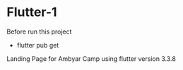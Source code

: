 # Flutter-1

Before run this project
- flutter pub get

Landing Page for Ambyar Camp using flutter version 3.3.8
